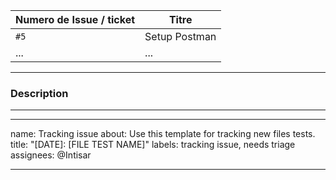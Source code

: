 | Numero de Issue / ticket | Titre |
| --- | --- |
|  `#5` | Setup Postman |
| ... | ... |

---
### Description


---


---

name: Tracking issue
about: Use this template for tracking new files tests.
title: "[DATE]: [FILE TEST NAME]"
labels: tracking issue, needs triage
assignees: @Intisar

---
